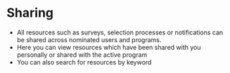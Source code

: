 # Sharing
- All resources such as surveys, selection processes or notifications can be shared across nominated users and programs. 
- Here you can view resources which have been shared with you personally or shared with the active program
- You can also search for resources by keyword